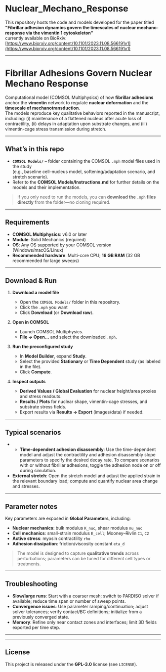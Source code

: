 # Nuclear_Mechano_Response

This repository hosts the code and models developed for the paper titled  
**"Fibrillar adhesion dynamics govern the timescales of nuclear mechano-response via the vimentin 1 cytoskeleton"**  
currently available on BioRxiv: [https://www.biorxiv.org/content/10.1101/2023.11.08.566191v1](https://www.biorxiv.org/content/10.1101/2023.11.08.566191v1)

---

# Fibrillar Adhesions Govern Nuclear Mechano Response

Computational model (COMSOL Multiphysics) of how **fibrillar adhesions** anchor the **vimentin** network to regulate **nuclear deformation** and the **timescale of mechanotransduction**.  
The models reproduce key qualitative behaviors reported in the manuscript, including: (i) maintenance of a flattened nucleus after acute loss of contractility, (ii) delays in adaptation upon substrate changes, and (iii) vimentin-cage stress transmission during stretch.

---

## What’s in this repo

- **`COMSOL Models/`** – folder containing the COMSOL `.mph` model files used in the study  
  (e.g., baseline cell–nucleus model, softening/adaptation scenario, and stretch scenario).
- Refer to the **COMSOL Models/Instructions.md** for further details on the models and their implementation.  
> If you only need to run the models, you can **download the `.mph` files directly** from the folder—no cloning required.

---

## Requirements

- **COMSOL Multiphysics**: v6.0 or later  
- **Module**: Solid Mechanics (required)  
- **OS**: Any OS supported by your COMSOL version (Windows/macOS/Linux)  
- **Recommended hardware**: Multi-core CPU; **16 GB RAM** (32 GB recommended for large sweeps)

---

## Download & Run 

1. **Download a model file**
   - Open the `COMSOL Models/` folder in this repository.
   - Click the `.mph` you want 
   - Click **Download** (or **Download raw**).

2. **Open in COMSOL**
   - Launch COMSOL Multiphysics.
   - **File → Open…** and select the downloaded `.mph`.

3. **Run the preconfigured study**
   - In **Model Builder**, expand **Study**.
   - Select the provided **Stationary** or **Time Dependent** study (as labeled in the file).
   - Click **Compute**.

4. **Inspect outputs**
   - **Derived Values / Global Evaluation** for nuclear height/area proxies and stress readouts.
   - **Results / Plots** for nuclear shape, vimentin-cage stresses, and substrate stress fields.
   - Export results via **Results → Export** (images/data) if needed.

---

## Typical scenarios

- - **Time-dependent adhesion disassembly**: Use the time-dependent model and adjust the contractility and adhesion disassembly slope parameters to specify the desired decay rate. To compare scenarios with or without fibrillar adhesions, toggle the adhesion node on or off during simulation.
- **External stretch**: Open the stretch model and adjust the applied strain in the relevant boundary load; compute and quantify nuclear area change and stresses.

---

## Parameter notes

Key parameters are exposed in **Global Parameters**, including:
- **Nuclear mechanics**: bulk modulus `K_nuc`, shear modulus `mu_nuc`
- **Cell mechanics**: small-strain modulus `E_cell`; Mooney–Rivlin `C1`, `C2`
- **Active stress**: myosin contractility `rho`
- **Adhesion dissipation**: friction/viscosity constant `eta_d`

> The model is designed to capture **qualitative trends** across perturbations; parameters can be tuned for different cell types or treatments.

---

## Troubleshooting

- **Slow/large runs**: Start with a coarser mesh; switch to PARDISO solver if available; reduce time span or number of sweep points.
- **Convergence issues**: Use parameter ramping/continuation; adjust solver tolerances; verify contact/BC definitions; initialize from a previously converged state.
- **Memory**: Refine only near contact zones and interfaces; limit 3D fields exported per time step.

---

---

## License

This project is released under the **GPL-3.0** license (see `LICENSE`).
